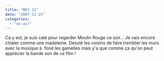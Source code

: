 ```yaml
---
title: "NRJ 12"
date: "2007-11-25"
categories: 
  - "on-air"
---
```


Ca y est, je suis calé pour regarder Moulin Rouge ce soir... Je vais encore chialer comme une madeleine. Désolé les voisins de faire trembler les murs avec la musique à  fond les gamelles mais y'a que comme ça qu'on peut apprécier la bande son de ce film !
